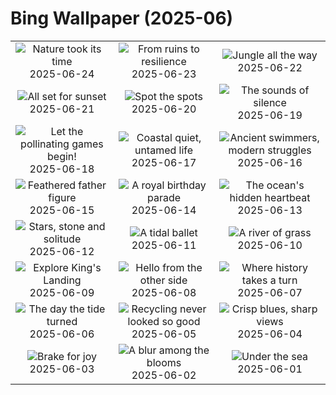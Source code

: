 # Bing Wallpaper (2025-06)

|  |  |  |
|:---:|:---:|:---:|
| ![](https://www.bing.com/th?id=OHR.DelicateArch_EN-GB9851304724_400x240.jpg "Nature took its time") 2025-06-24 | ![](https://www.bing.com/th?id=OHR.DresdenElbe_EN-GB9622986558_400x240.jpg "From ruins to resilience") 2025-06-23 | ![](https://www.bing.com/th?id=OHR.AmazonEcuador_EN-GB9331182171_400x240.jpg "Jungle all the way") 2025-06-22 |
| ![](https://www.bing.com/th?id=OHR.IcelandSolstice_EN-GB9174447978_400x240.jpg "All set for sunset") 2025-06-21 | ![](https://www.bing.com/th?id=OHR.SerengetiGiraffe_EN-GB0487583415_400x240.jpg "Spot the spots") 2025-06-20 | ![](https://www.bing.com/th?id=OHR.DolomitiEstate_EN-GB8739058818_400x240.jpg "The sounds of silence") 2025-06-19 |
| ![](https://www.bing.com/th?id=OHR.AsianSwallowtail_EN-GB8497991107_400x240.jpg "Let the pollinating games begin!") 2025-06-18 | ![](https://www.bing.com/th?id=OHR.CumberlandOaks_EN-GB8206271068_400x240.jpg "Coastal quiet, untamed life") 2025-06-17 | ![](https://www.bing.com/th?id=OHR.SeaTurtleBrazil_EN-GB7944725129_400x240.jpg "Ancient swimmers, modern struggles") 2025-06-16 |
| ![](https://www.bing.com/th?id=OHR.RheaDad_EN-GB7667641809_400x240.jpg "Feathered father figure") 2025-06-15 | ![](https://www.bing.com/th?id=OHR.TroopingTheColour2025_EN-GB7387782428_400x240.jpg "A royal birthday parade") 2025-06-14 | ![](https://www.bing.com/th?id=OHR.SanMiguelAzores_EN-GB5976110890_400x240.jpg "The ocean's hidden heartbeat") 2025-06-13 |
| ![](https://www.bing.com/th?id=OHR.BigBendChisos_EN-GB2685461627_400x240.jpg "Stars, stone and solitude") 2025-06-12 | ![](https://www.bing.com/th?id=OHR.FlamingosNamibia_EN-GB2570147550_400x240.jpg "A tidal ballet") 2025-06-11 | ![](https://www.bing.com/th?id=OHR.AerialEverglades_EN-GB2444503937_400x240.jpg "A river of grass") 2025-06-10 |
| ![](https://www.bing.com/th?id=OHR.DubrovnikTwilight_EN-GB2328954017_400x240.jpg "Explore King's Landing") 2025-06-09 | ![](https://www.bing.com/th?id=OHR.StellarSeaLions_EN-GB2192736311_400x240.jpg "Hello from the other side") 2025-06-08 | ![](https://www.bing.com/th?id=OHR.VictoriaStreet2025_EN-GB2065816867_400x240.jpg "Where history takes a turn") 2025-06-07 |
| ![](https://www.bing.com/th?id=OHR.NormandyBeach_EN-GB1596892629_400x240.jpg "The day the tide turned") 2025-06-06 | ![](https://www.bing.com/th?id=OHR.OlivaresMural_EN-GB1816556360_400x240.jpg "Recycling never looked so good") 2025-06-05 | ![](https://www.bing.com/th?id=OHR.CalaLuna_EN-GB1693826190_400x240.jpg "Crisp blues, sharp views") 2025-06-04 |
| ![](https://www.bing.com/th?id=OHR.BicyclesUtrecht_EN-GB1571923554_400x240.jpg "Brake for joy") 2025-06-03 | ![](https://www.bing.com/th?id=OHR.EchinaceaButterfly_EN-GB1446569270_400x240.jpg "A blur among the blooms") 2025-06-02 | ![](https://www.bing.com/th?id=OHR.GrandeTerreReef_EN-GB1338968705_400x240.jpg "Under the sea") 2025-06-01 |
